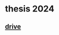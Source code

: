 # thesis 2024

## [drive](https://drive.google.com/drive/folders/1A_ep-re9XFX2Jfs68mISMVXKXwMCB7j5)
